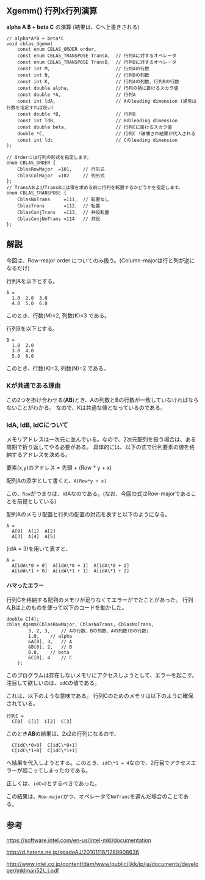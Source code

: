 
Xgemm() 行列x行列演算
--------------------------

**alpha A B + beta C** の演算 (結果は、Cへ上書きされる)

	// alpha*A*B + beta*C
	void cblas_dgemm(
		const enum CBLAS_ORDER order,
	    const enum CBLAS_TRANSPOSE TransA,	// 行列Aに対するオペレータ
	    const enum CBLAS_TRANSPOSE TransB,	// 行列Bに対するオペレータ
	    const int M,                        // 行列Aの行数
	    const int N,                        // 行列Bの列数
	    const int K,                        // 行列Aの列数、行列Bの行数
	    const double alpha,                 // 行列の積に掛けるスカラ値
	    const double *A,                    // 行列A
	    const int ldA,                      // Aのleading dimension (通常は行数を指定すれば良い）
	    const double *B,                    // 行列B
	    const int ldB,                      // Bのleading dimension
	    const double beta,                  // 行列Cに掛けるスカラ値
	    double *C,                          // 行列C !破壊され結果が代入される
	    const int ldc                       // Cのleading dimension
	);

	// Orderには行列の形式を指定します。
	enum CBLAS_ORDER {
		CblasRowMajor  =101,	// 行形式
		CblasColMajor  =102 	// 列形式
	};
	// TransAおよびTransBには積を求める前に行列を転置するかどうかを指定します。
	enum CBLAS_TRANSPOSE {
		CblasNoTrans     =111,	// 転置なし
		CblasTrans       =112,	// 転置
		CblasConjTrans   =113,	// 共役転置
		CblasConjNoTrans =114 	// 共役
	};


## 解説

今回は、Row-major order についてのみ扱う。(Column-majorは行と列が逆になるだけ)

行列Aを以下とする。

	A =
	  1.0  2.0  3.0
	  4.0  5.0  6.0

このとき、行数(M)=2, 列数(K)=3 である。

行列Bを以下とする。

	B =
	  1.0  2.0
	  3.0  4.0
	  5.0  6.0

このとき、行数(K)=3, 列数(N)=2 である。


### Kが共通である理由

この2つを掛け合わせる(**AB**)とき、Aの列数とBの行数が一致していなければならないことがわかる。
なので、Kは共通な値となっているのである。


### ldA, ldB, ldCについて

メモリアドレスは一次元に並んでいる。なので、2次元配列を扱う場合は、ある周期で折り返してやる必要がある。
具体的には、以下の式で行列要素の値を格納するアドレスを決める。

要素(x,y)のアドレス = 先頭 + (Row * y + x)

配列Aの添字として書くと、`A[Row*y + x]`

この、`Row`がつまりは、idAなのである。(なお、今回の式はRow-majorであることを前提としている)

配列Aのメモリ配置と行列の配置の対応を表すと以下のようになる。

	A =
	  A[0]  A[1]  A[2]
	  A[3]  A[4]  A[5]

(idA = 3)を用いて表すと、

	A =
	  A[idA\*0 + 0]  A[idA\*0 + 1]  A[idA\*0 + 2]
	  A[idA\*1 + 0]  A[idA\*1 + 1]  A[idA\*1 + 2]


#### ハマったエラー

行列Cを格納する配列のメモリが足りなくてエラーがでたことがあった。
行列A,Bは上のものを使って以下のコードを動かした。


	double C[4];
	cblas_dgemm(CblasRowMajor, CblasNoTrans, CblasNoTrans,
			3, 2, 3,	// Aの行数、Bの列数、Aの列数(Bの行数)
			1.0,	// alpha
			&A[0], 3,	// A
			&B[0], 2,	// B
			0.0,	// beta
			&C[0], 4	// C
		);

このプログラムは存在しないメモリにアクセスしようとして、エラーを起こす。
注目して欲しいのは、`idC`の値である。

これは、以下のような意味である。
行列Cのためのメモリは以下のように確保されている。

	行列C =
	  C[0]  C[1]  C[2]  C[3]


このとき**AB**の結果は、2x2の行列になるので、

	  C[idC\*0+0]  C[idC\*0+1]
	  C[idC\*1+0]  C[idC\*1+1]

へ結果を代入しようとする。このとき、`idC\*1 = 4`なので、2行目でアクセスエラーが起こってしまったのである。

正しくは、`idC=2`とするべきであった。

この結果は、`Row-major`かつ、オペレータで`NoTrans`を選んだ場合のことである。


## 参考

https://software.intel.com/en-us/intel-mkl/documentation

http://d.hatena.ne.jp/spadeAJ/20101116/1289908636

http://www.intel.co.jp/content/dam/www/public/ijkk/jp/ja/documents/developer/mklman52\_j.pdf

